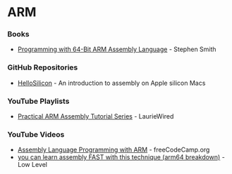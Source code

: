 # ARM

### Books

* [Programming with 64-Bit ARM Assembly Language](https://link.springer.com/book/10.1007/978-1-4842-5881-1) - Stephen Smith

### GitHub Repositories

* [HelloSilicon](https://github.com/below/HelloSilicon) - An introduction to assembly on Apple silicon Macs

### YouTube Playlists

* [Practical ARM Assembly Tutorial Series](https://www.youtube.com/playlist?list=PLn_It163He32Ujm-l_czgEBhbJjOUgFhg) - LaurieWired

### YouTube Videos

* [Assembly Language Programming with ARM](https://www.youtube.com/watch?v=gfmRrPjnEw4) - freeCodeCamp.org
* [you can learn assembly FAST with this technique (arm64 breakdown)](https://www.youtube.com/watch?v=vhyettT7sdA) - Low Level
